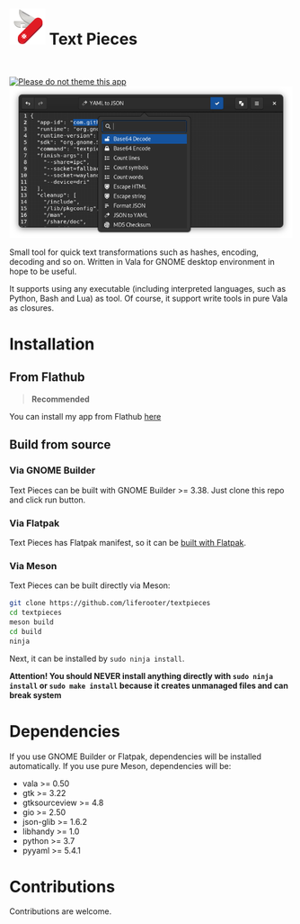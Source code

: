 # ![icon](icon.png) Text Pieces

[<img alt="" height="50" src="https://flathub.org/assets/badges/flathub-badge-en.png">](https://flathub.org/apps/details/com.github.liferooter.textpieces)

[![Please do not theme this app](https://stopthemingmy.app/badge.svg)](https://stopthemingmy.app) 
![screenshot](screenshot.png)


Small tool for quick text transformations such as hashes, encoding, decoding and so on. Written in Vala for GNOME desktop environment in hope to be useful.

It supports using any executable (including interpreted languages, such as Python, Bash and Lua) as tool. Of course, it support write tools in pure Vala as closures.

# Installation

## From Flathub
> **Recommended**

You can install my app from Flathub <a href="https://flathub.org/apps/details/com.github.liferooter.textpieces">here</a>

## Build from source
### Via GNOME Builder
Text Pieces can be built with GNOME Builder >= 3.38. Just clone this repo and click run button.
### Via Flatpak
Text Pieces has Flatpak manifest, so it can be <a href="https://docs.flatpak.org/en/latest/building-introduction.html">built with Flatpak</a>.
### Via Meson
Text Pieces can be built directly via Meson:
```bash
git clone https://github.com/liferooter/textpieces
cd textpieces
meson build
cd build
ninja
```
Next, it can be installed by `sudo ninja install`.

**Attention! You should NEVER install anything directly with `sudo ninja install` or `sudo make install` because it creates unmanaged files and can break system**

# Dependencies
If you use GNOME Builder or Flatpak, dependencies will be installed automatically. If you use pure Meson, dependencies will be:
- vala >= 0.50
- gtk >= 3.22
- gtksourceview >= 4.8
- gio >= 2.50
- json-glib >= 1.6.2
- libhandy >= 1.0
- python >= 3.7
- pyyaml >= 5.4.1

# Contributions
Contributions are welcome.
